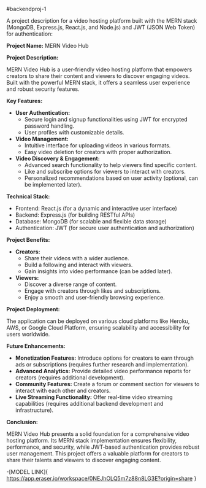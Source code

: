 #backendproj-1

A project description for a video hosting platform built with the MERN stack (MongoDB, Express.js, React.js, and Node.js) and JWT (JSON Web Token) for authentication:

**Project Name:** MERN Video Hub

**Project Description:**

MERN Video Hub is a user-friendly video hosting platform that empowers creators to share their content and viewers to discover engaging videos. Built with the powerful MERN stack, it offers a seamless user experience and robust security features.

**Key Features:**

* **User Authentication:**
    - Secure login and signup functionalities using JWT for encrypted password handling.
    - User profiles with customizable details.
* **Video Management:**
    - Intuitive interface for uploading videos in various formats.
    - Easy video deletion for creators with proper authorization.
* **Video Discovery & Engagement:**
    - Advanced search functionality to help viewers find specific content.
    - Like and subscribe options for viewers to interact with creators.
    - Personalized recommendations based on user activity (optional, can be implemented later).

**Technical Stack:**

* Frontend: React.js (for a dynamic and interactive user interface)
* Backend: Express.js (for building RESTful APIs)
* Database: MongoDB (for scalable and flexible data storage)
* Authentication: JWT (for secure user authentication and authorization)

**Project Benefits:**

* **Creators:**
    - Share their videos with a wider audience.
    - Build a following and interact with viewers.
    - Gain insights into video performance (can be added later).
* **Viewers:**
    - Discover a diverse range of content.
    - Engage with creators through likes and subscriptions.
    - Enjoy a smooth and user-friendly browsing experience.

**Project Deployment:**

The application can be deployed on various cloud platforms like Heroku, AWS, or Google Cloud Platform, ensuring scalability and accessibility for users worldwide.

**Future Enhancements:**

* **Monetization Features:** Introduce options for creators to earn through ads or subscriptions (requires further research and implementation).
* **Advanced Analytics:** Provide detailed video performance reports for creators (requires additional development).
* **Community Features:** Create a forum or comment section for viewers to interact with each other and creators.
* **Live Streaming Functionality:** Offer real-time video streaming capabilities (requires additional backend development and infrastructure).

**Conclusion:**

MERN Video Hub presents a solid foundation for a comprehensive video hosting platform. Its MERN stack implementation ensures flexibility, performance, and security, while JWT-based authentication provides robust user management. This project offers a valuable platform for creators to share their talents and viewers to discover engaging content.

-[MODEL LINK]{
    https://app.eraser.io/workspace/0NEJhOLQ5m7z88n8LG3E?origin=share
}
